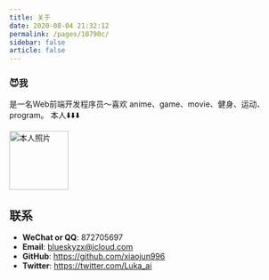 ```yaml
---
title: 关于
date: 2020-08-04 21:32:12
permalink: /pages/10790c/
sidebar: false
article: false
---
```



### 😈我
是一名Web前端开发程序员～喜欢 anime、game、movie、健身、运动、program。 本人⬇️⬇️⬇️

<img src='https://cdn.jsdelivr.net/gh/xiaojun996/CDN/images/wechat-img.png' alt='本人照片' style="width:106px;">


## 联系

- **WeChat or QQ**: <a :href="qqUrl">872705697</a>
- **Email**:  <a href="mailto:872705697@qq.com">blueskyzx@icloud.com</a>
- **GitHub**: <https://github.com/xiaojun996>
- **Twitter**: <https://twitter.com/Luka_ai>

<script>
  export default {
    data(){
      return {
        qqUrl: 'tencent://message/?uin=872705697&Site=&Menu=yes' 
      }
    },
    mounted(){
      const flag =  navigator.userAgent.match(/(phone|pad|pod|iPhone|iPod|ios|iPad|Android|Mobile|BlackBerry|IEMobile|MQQBrowser|JUC|Fennec|wOSBrowser|BrowserNG|WebOS|Symbian|Windows Phone)/i);
      if(flag){
        this.qqUrl = 'mqqwpa://im/chat?chat_type=wpa&uin=872705697&version=1&src_type=web&web_src=oicqzone.com'
      }
    }
  }
</script>           
